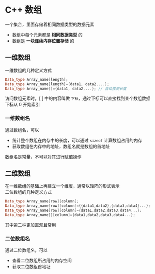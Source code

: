 # C++ 数组

一个集合，里面存储着相同数据类型的数据元素

- 数组中每个元素都是 **相同数据类型** 的
- 数组是 **一块连续内存位置存储** 的

## 一维数组

一维数组的几种定义方式

```cpp
Data_type Array_name[length];
Data_type Array_name[length]={data1, data2,...};
Data_type Array_name[]={data1, data2,...}; // 自动推测长度
```

访问数组元素时，[ ] 中的内容叫做 `下标`，通过下标可以直接找到某个数组数据\
下标从 0 开始索引

### 一维数组名

通过数组名，可以

- 统计整个数组在内存中的长度，可以通过 `sizeof` 计算数组占用的内存
- 获取数组在内存中的地址，数组名就是数组的首地址

数组名是常量，不可以对其进行赋值操作

## 二维数组

在一维数组的基础上再建立一个维度，通常以矩阵的形式表示\
二位数组的几种定义方式

```cpp
Data_type Array_name[row][column];
Data_type Array_name[row][column]={{data1,data2},{data3,data4}...};
Data_type Array_name[row][column]={data1,data2,data3,data4...};
Data_type Array_name[][column]={data1,data2,data3,data4...};
```

其中第二种更加直观且常用

### 二位数组名

通过二位数组名，可以

- 查看二位数组所占用的内存空间
- 获取二位数组首地址
